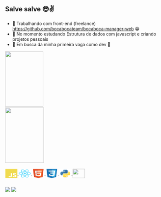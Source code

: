 ## Salve salve 😎✌️

- 🔭 Trabalhando com front-end (freelance) https://github.com/bocabocateam/bocaboca-manager-web 😁
- 🌱 No momento estudando Estrutura de dados com javascript e criando projetos pessoais
- 🤔 Em busca da minha primeira vaga como dev 🥹

<div>
  <a href="https://github.com/LucasCardosol">
  <img height="180em" width="49.569%" src="https://github-readme-stats.vercel.app/api?username=LucasCardosol&show_icons=false&theme=gotham&include_all_commits=true&count_private=true"/>
  <img width="50%" height="180em" src="https://github-readme-stats.vercel.app/api/top-langs/?username=LucasCardosol&layout=compact&langs_count=16&theme=gotham"/>
</div>
<div style="display: inline_block"><br>
  <img align="center" alt="Rafa-Js" height="30" width="40" src="https://raw.githubusercontent.com/devicons/devicon/master/icons/javascript/javascript-plain.svg">
  <img align="center" alt="Rafa-React" height="30" width="40" src="https://raw.githubusercontent.com/devicons/devicon/master/icons/react/react-original.svg">
  <img align="center" alt="Rafa-HTML" height="30" width="40" src="https://raw.githubusercontent.com/devicons/devicon/master/icons/html5/html5-original.svg">
  <img align="center" alt="Rafa-CSS" height="30" width="40" src="https://raw.githubusercontent.com/devicons/devicon/master/icons/css3/css3-original.svg">
  <img align="center" alt="Rafa-Python" height="30" width="40" src="https://raw.githubusercontent.com/devicons/devicon/master/icons/python/python-original.svg">
  <img align="center" height="30" width="40"src="https://www.svgrepo.com/show/353657/django-icon.svg" />
  
</div>

##

<div> 
  <a href = "mailto:lucascardoso31@gmail.com"><img src="https://img.shields.io/badge/-Gmail-%23333?style=for-the-badge&logo=gmail&logoColor=white" target="_blank"></a>
  <a href="https://www.linkedin.com/in/lucas-cardoso-095356189/" target="_blank"><img src="https://img.shields.io/badge/-LinkedIn-%230077B5?style=for-the-badge&logo=linkedin&logoColor=white" target="_blank"></a> 
</div>
